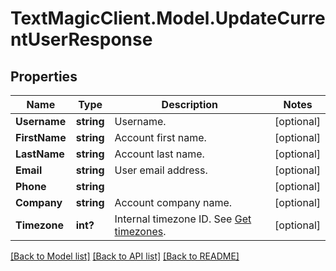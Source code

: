 # TextMagicClient.Model.UpdateCurrentUserResponse
## Properties

Name | Type | Description | Notes
------------ | ------------- | ------------- | -------------
**Username** | **string** | Username. | [optional] 
**FirstName** | **string** | Account first name. | [optional] 
**LastName** | **string** | Account last name. | [optional] 
**Email** | **string** | User email address. | [optional] 
**Phone** | **string** |  | [optional] 
**Company** | **string** | Account company name. | [optional] 
**Timezone** | **int?** | Internal timezone ID. See [Get timezones](http://docs.textmagictesting.com/#operation/getTimezones). | [optional] 

[[Back to Model list]](../README.md#documentation-for-models) [[Back to API list]](../README.md#documentation-for-api-endpoints) [[Back to README]](../README.md)

